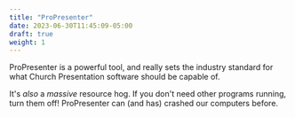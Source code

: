```yaml
---
title: "ProPresenter"
date: 2023-06-30T11:45:09-05:00
draft: true
weight: 1
---
```


ProPresenter is a powerful tool, and really sets the industry standard for what Church Presentation software should be capable of.

It's *also* a *massive* resource hog. If you don't need other programs running, turn them off! ProPresenter can (and has) crashed our computers before.